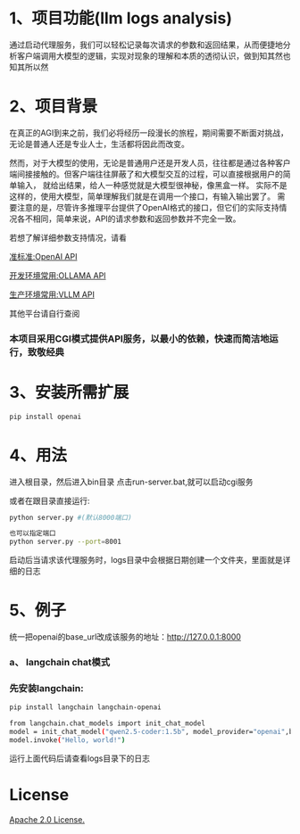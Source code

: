 # 1、项目功能(llm logs analysis)
通过启动代理服务，我们可以轻松记录每次请求的参数和返回结果，从而便捷地分析客户端调用大模型的逻辑，实现对现象的理解和本质的透彻认识，做到知其然也知其所以然

# 2、项目背景
在真正的AGI到来之前，我们必将经历一段漫长的旅程，期间需要不断面对挑战，无论是普通人还是专业人士，生活都将因此而改变。

然而，对于大模型的使用，无论是普通用户还是开发人员，往往都是通过各种客户端间接接触的。但客户端往往屏蔽了和大模型交互的过程，可以直接根据用户的简单输入，
就给出结果，给人一种感觉就是大模型很神秘，像黑盒一样。 实际不是这样的，使用大模型，简单理解我们就是在调用一个接口，有输入输出罢了。
需要注意的是，尽管许多推理平台提供了OpenAI格式的接口，但它们的实际支持情况各不相同，简单来说，API的请求参数和返回参数并不完全一致。

若想了解详细参数支持情况，请看

[准标准:OpenAI API](https://platform.openai.com/docs/api-reference/responses/create)

[开发环境常用:OLLAMA API](https://github.com/ollama/ollama/blob/main/docs/openai.md#supported-features)

[生产环境常用:VLLM API](https://github.com/ollama/ollama/blob/main/docs/openai.md#supported-features)

其他平台请自行查阅

### 本项目采用CGI模式提供API服务，以最小的依赖，快速而简洁地运行，致敬经典

# 3、安装所需扩展

```sh
pip install openai
```

# 4、用法
进入根目录，然后进入bin目录
点击run-server.bat,就可以启动cgi服务

或者在跟目录直接运行:
```sh
python server.py #(默认8000端口)

也可以指定端口
python server.py --port=8001
```

启动后当请求该代理服务时，logs目录中会根据日期创建一个文件夹，里面就是详细的日志
# 5、例子
统一把openai的base_url改成该服务的地址：http://127.0.0.1:8000
### a、 langchain chat模式
### 先安装langchain:
```sh
pip install langchain langchain-openai
```

```sh
from langchain.chat_models import init_chat_model
model = init_chat_model("qwen2.5-coder:1.5b", model_provider="openai",base_url='http://127.0.0.1:8000',api_key='ollama')
model.invoke("Hello, world!")
```
运行上面代码后请查看logs目录下的日志

# License
[Apache 2.0 License.](LICENSE)